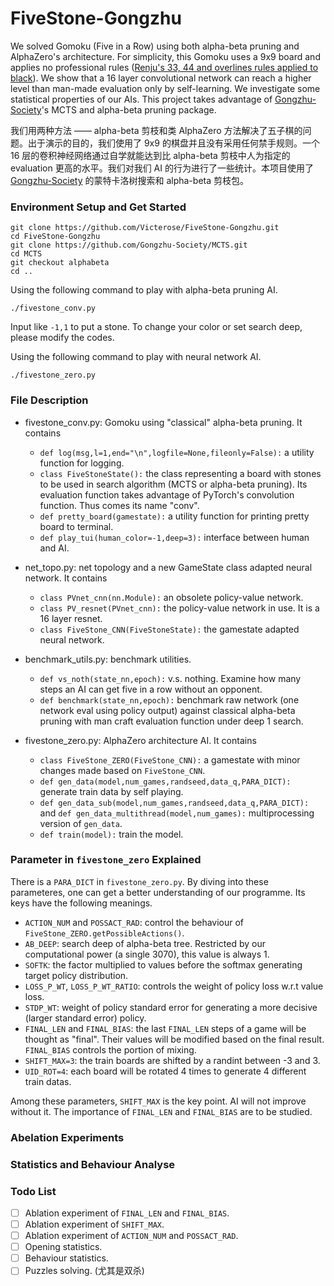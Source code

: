 # FiveStone-Gongzhu

We solved Gomoku (Five in a Row) using both alpha-beta pruning and AlphaZero's architecture. For simplicity, this Gomoku uses a 9x9 board and applies no professional rules ([Renju's 33, 44 and overlines rules applied to black](https://en.wikipedia.org/wiki/Gomoku#Specific_variations)). We show that a 16 layer convolutional network can reach a higher level than man-made evaluation only by self-learning. We investigate some statistical properties of our AIs. This project takes advantage of [Gongzhu-Society](https://github.com/Gongzhu-Society/MCTS)'s MCTS and alpha-beta pruning package.

我们用两种方法 —— alpha-beta 剪枝和类 AlphaZero 方法解决了五子棋的问题。出于演示的目的，我们使用了 9x9 的棋盘并且没有采用任何禁手规则。一个 16 层的卷积神经网络通过自学就能达到比 alpha-beta 剪枝中人为指定的 evaluation 更高的水平。我们对我们 AI 的行为进行了一些统计。本项目使用了 [Gongzhu-Society](https://github.com/Gongzhu-Society/MCTS) 的蒙特卡洛树搜索和 alpha-beta 剪枝包。

### Environment Setup and Get Started

```
git clone https://github.com/Victerose/FiveStone-Gongzhu.git
cd FiveStone-Gongzhu
git clone https://github.com/Gongzhu-Society/MCTS.git
cd MCTS
git checkout alphabeta
cd ..
```

Using the following command to play with alpha-beta pruning AI.
```
./fivestone_conv.py
```
Input like `-1,1` to put a stone. To change your color or set search deep, please modify the codes.

Using the following command to play with neural network AI.
```
./fivestone_zero.py
```

### File Description

* fivestone_conv.py: Gomoku using "classical" alpha-beta pruning. It contains
    * `def log(msg,l=1,end="\n",logfile=None,fileonly=False):` a utility function for logging.
    * `class FiveStoneState():` the class representing a board with stones to be used in search algorithm (MCTS or alpha-beta pruning). Its evaluation function takes advantage of PyTorch's convolution function. Thus comes its name "conv".
    * `def pretty_board(gamestate):` a utility function for printing pretty board to terminal.
    * `def play_tui(human_color=-1,deep=3):` interface between human and AI.

* net_topo.py: net topology and a new GameState class adapted neural network. It contains
    * `class PVnet_cnn(nn.Module):` an obsolete policy-value network.
    * `class PV_resnet(PVnet_cnn):` the policy-value network in use. It is a 16 layer resnet.
    * `class FiveStone_CNN(FiveStoneState):` the gamestate adapted neural network.

* benchmark_utils.py: benchmark utilities.
    * `def vs_noth(state_nn,epoch):` v.s. nothing. Examine how many steps an AI can get five in a row without an opponent.
    * `def benchmark(state_nn,epoch):` benchmark raw network (one network eval using policy output) against classical alpha-beta pruning with man craft evaluation function under deep 1 search.

* fivestone_zero.py: AlphaZero architecture AI. It contains
    * `class FiveStone_ZERO(FiveStone_CNN):` a gamestate with minor changes made based on `FiveStone_CNN`.
    * `def gen_data(model,num_games,randseed,data_q,PARA_DICT):` generate train data by self playing.
    * `def gen_data_sub(model,num_games,randseed,data_q,PARA_DICT):` and `def gen_data_multithread(model,num_games):` multiprocessing version of `gen_data`.
    * `def train(model):` train the model.

### Parameter in `fivestone_zero` Explained

There is a `PARA_DICT` in `fivestone_zero.py`. By diving into these parameteres, one can get a better understanding of our programme. Its keys have the following meanings.

* `ACTION_NUM` and `POSSACT_RAD`: control the behaviour of `FiveStone_ZERO.getPossibleActions()`.
* `AB_DEEP`: search deep of alpha-beta tree. Restricted by our computational power (a single 3070), this value is always 1.
* `SOFTK`: the factor multiplied to values before the softmax generating target policy distribution.
* `LOSS_P_WT`, `LOSS_P_WT_RATIO`: controls the weight of policy loss w.r.t value loss.
* `STDP_WT`: weight of policy standard error for generating a more decisive (larger standard error) policy.
* `FINAL_LEN` and `FINAL_BIAS`: the last `FINAL_LEN` steps of a game will be thought as "final". Their values will be modified based on the final result. `FINAL_BIAS` controls the portion of mixing.
* `SHIFT_MAX=3`: the train boards are shifted by a randint between -3 and 3.
* `UID_ROT=4`: each board will be rotated 4 times to generate 4 different train datas.

Among these parameters, `SHIFT_MAX` is the key point. AI will not improve without it. The importance of `FINAL_LEN` and `FINAL_BIAS` are to be studied.

### Abelation Experiments

### Statistics and Behaviour Analyse

### Todo List

- [ ] Ablation experiment of `FINAL_LEN` and `FINAL_BIAS`.
- [ ] Ablation experiment of `SHIFT_MAX`.
- [ ] Ablation experiment of `ACTION_NUM` and `POSSACT_RAD`.
- [ ] Opening statistics.
- [ ] Behaviour statistics.
- [ ] Puzzles solving. (尤其是双杀)
